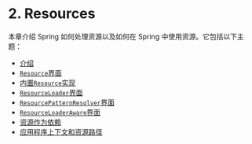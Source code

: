 # 2. Resources

本章介绍 Spring 如何处理资源以及如何在 Spring 中使用资源。它包括以下主题：

* [介绍](https://docs.spring.io/spring-framework/docs/current/reference/html/core.html#resources-introduction)
* [`Resource`界面](https://docs.spring.io/spring-framework/docs/current/reference/html/core.html#resources-resource)
* [内置`Resource`实现](https://docs.spring.io/spring-framework/docs/current/reference/html/core.html#resources-implementations)
* [`ResourceLoader`界面](https://docs.spring.io/spring-framework/docs/current/reference/html/core.html#resources-resourceloader)
* [`ResourcePatternResolver`界面](https://docs.spring.io/spring-framework/docs/current/reference/html/core.html#resources-resourcepatternresolver)
* [`ResourceLoaderAware`界面](https://docs.spring.io/spring-framework/docs/current/reference/html/core.html#resources-resourceloaderaware)
* [资源作为依赖](https://docs.spring.io/spring-framework/docs/current/reference/html/core.html#resources-as-dependencies)
* [应用程序上下文和资源路径](https://docs.spring.io/spring-framework/docs/current/reference/html/core.html#resources-app-ctx)

####

####

####

####

####

####

####
